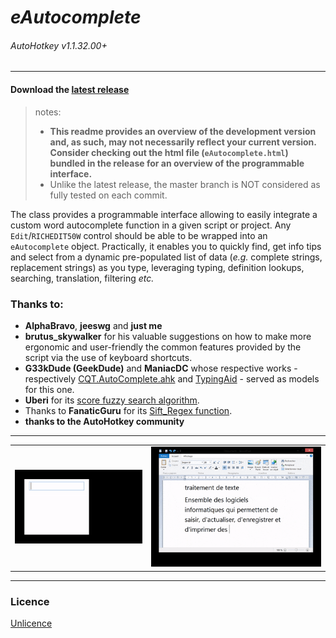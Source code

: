 # *eAutocomplete*
###### AutoHotkey v1.1.32.00+
***

#### Download the [latest release](https://github.com/A-AhkUser/eAutocomplete/releases)
> notes:
> - **This readme provides an overview of the development version and, as such, may not necessarily reflect your current version. Consider checking out the html file (`eAutocomplete.html`) bundled in the release for an overview of the programmable interface.**
> - Unlike the latest release, the master branch is NOT considered as fully tested on each commit.

The class provides a programmable interface allowing to easily integrate a custom word autocomplete function in a given script or project. Any `Edit`/`RICHEDIT50W` control should be able to be wrapped into an `eAutocomplete` object. Practically, it enables you to quickly find, get info tips and select from a dynamic pre-populated list of data (*e.g.* complete strings, replacement strings) as you type, leveraging typing, definition lookups, searching, translation, filtering *etc.*

### Thanks to:

- **AlphaBravo**, **jeeswg** and **just me**
- **brutus_skywalker** for his valuable suggestions on how to make more ergonomic and user-friendly the common features provided by the script via the use of keyboard shortcuts.
- **G33kDude (GeekDude)** and **ManiacDC** whose respective works - respectively [CQT.AutoComplete.ahk](https://github.com/G33kDude/CodeQuickTester/blob/master/lib/CQT.AutoComplete.ahk) and [TypingAid](https://github.com/ManiacDC/TypingAid/) - served as models for this one.
- **Uberi** for its [score fuzzy search algorithm](https://github.com/Uberi/Autocomplete/blob/master/Autocomplete.ahk).
- Thanks to **FanaticGuru** for its [Sift_Regex function](https://www.autohotkey.com/boards/viewtopic.php?t=7302).
- **thanks to the AutoHotkey community**

***

<table align="center">
	<tr>
	<td><img src="https://raw.githubusercontent.com/A-AhkUser/resources/master/eAutocomplete_1.gif" /></td>
	<td><img src="https://raw.githubusercontent.com/A-AhkUser/resources/master/eAutocomplete_2.gif" /></td>
	</tr>
</table>

***

### Licence

[Unlicence](LICENSE)
